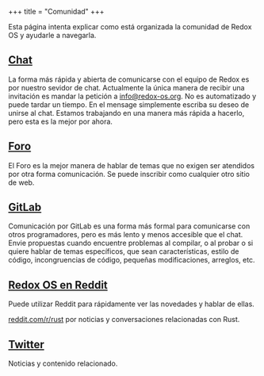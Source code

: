 +++
title = "Comunidad"
+++

Esta página intenta explicar como está organizada la comunidad de Redox OS y ayudarle a navegarla.


<a id="chat"></a>
## [Chat](https://chat.redox-os.org)

La forma más rápida y abierta de comunicarse con el equipo de Redox es por nuestro sevidor de chat. Actualmente la única manera de recibir una invitación es mandar la petición a info@redox-os.org. No es automatizado y puede tardar un tiempo. En el mensage simplemente escriba su deseo de unirse al chat. Estamos trabajando en una manera más rápida a hacerlo, pero esta es la mejor por ahora.

<a id="forum"></a>
## [Foro](https://discourse.redox-os.org/)

El Foro es la mejor manera de hablar de temas que no exigen ser atendidos por otra forma comunicación. Se puede inscribir como cualquier otro sitio de web.

<a id="gitlab"></a>
## [GitLab](https://gitlab.redox-os.org/redox-os/redox)

Comunicación por GitLab es una forma más formal para comunicarse con otros programadores, pero es más lento y menos accesible que el chat. Envie propuestas cuando encuentre problemas al compilar, o al probar o si quiere hablar de temas específicos, que sean características, estilo de código, incongruencias de código, pequeñas modificaciones, arreglos, etc.

<a id="reddit"></a>
## [Redox OS en Reddit](https://www.reddit.com/r/Redox/)

Puede utilizar Reddit para rápidamente ver las novedades y hablar de ellas.

[reddit.com/r/rust](https://www.reddit.com/r/rust) por noticias y conversaciones relacionadas con Rust.

<a id="twitter"></a>
## [Twitter](https://twitter.com/redox_os)

Noticias y contenido relacionado.
